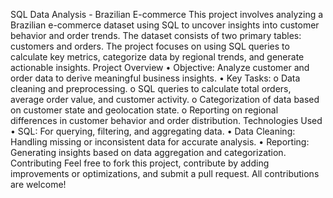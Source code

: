 SQL Data Analysis - Brazilian E-commerce
This project involves analyzing a Brazilian e-commerce dataset using SQL to uncover insights into
customer behavior and order trends. The dataset consists of two primary tables: customers and orders.
The project focuses on using SQL queries to calculate key metrics, categorize data by regional trends, and
generate actionable insights.
Project Overview
• Objective: Analyze customer and order data to derive meaningful business insights.
• Key Tasks:
o Data cleaning and preprocessing.
o SQL queries to calculate total orders, average order value, and customer activity.
o Categorization of data based on customer state and geolocation state.
o Reporting on regional differences in customer behavior and order distribution.
Technologies Used
• SQL: For querying, filtering, and aggregating data.
• Data Cleaning: Handling missing or inconsistent data for accurate analysis.
• Reporting: Generating insights based on data aggregation and categorization.
Contributing
Feel free to fork this project, contribute by adding improvements or optimizations, and submit a pull
request. All contributions are welcome!
